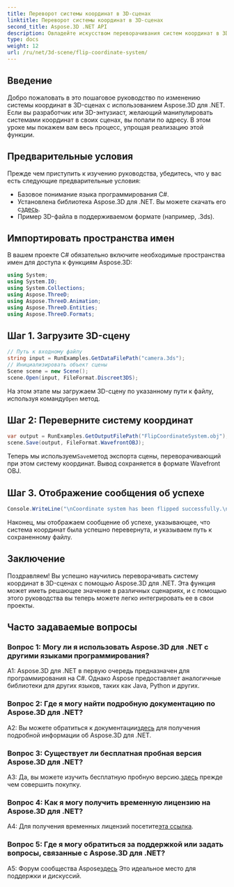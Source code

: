 ```yaml
---
title: Переворот системы координат в 3D-сценах
linktitle: Переворот системы координат в 3D-сценах
second_title: Aspose.3D .NET API
description: Овладейте искусством переворачивания систем координат в 3D-сценах с помощью Aspose.3D для .NET. Следуйте нашему пошаговому руководству для беспрепятственного внедрения.
type: docs
weight: 12
url: /ru/net/3d-scene/flip-coordinate-system/
---
```

## Введение

Добро пожаловать в это пошаговое руководство по изменению системы координат в 3D-сценах с использованием Aspose.3D для .NET. Если вы разработчик или 3D-энтузиаст, желающий манипулировать системами координат в своих сценах, вы попали по адресу. В этом уроке мы покажем вам весь процесс, упрощая реализацию этой функции.

## Предварительные условия

Прежде чем приступить к изучению руководства, убедитесь, что у вас есть следующие предварительные условия:

- Базовое понимание языка программирования C#.
-  Установлена библиотека Aspose.3D для .NET. Вы можете скачать его с[здесь](https://releases.aspose.com/3d/net/).
- Пример 3D-файла в поддерживаемом формате (например, .3ds).

## Импортировать пространства имен

В вашем проекте C# обязательно включите необходимые пространства имен для доступа к функциям Aspose.3D:

```csharp
using System;
using System.IO;
using System.Collections;
using Aspose.ThreeD;
using Aspose.ThreeD.Animation;
using Aspose.ThreeD.Entities;
using Aspose.ThreeD.Formats;
```

## Шаг 1. Загрузите 3D-сцену

```csharp
// Путь к входному файлу
string input = RunExamples.GetDataFilePath("camera.3ds");            
// Инициализировать объект сцены
Scene scene = new Scene();
scene.Open(input, FileFormat.Discreet3DS);
```

 На этом этапе мы загружаем 3D-сцену по указанному пути к файлу, используя команду`Open` метод.

## Шаг 2: Переверните систему координат

```csharp
var output = RunExamples.GetOutputFilePath("FlipCoordinateSystem.obj");
scene.Save(output, FileFormat.WavefrontOBJ);
```

 Теперь мы используем`Save`метод экспорта сцены, переворачивающий при этом систему координат. Вывод сохраняется в формате Wavefront OBJ.

## Шаг 3. Отображение сообщения об успехе

```csharp
Console.WriteLine("\nCoordinate system has been flipped successfully.\nFile saved at " + output);
```

Наконец, мы отображаем сообщение об успехе, указывающее, что система координат была успешно перевернута, и указываем путь к сохраненному файлу.

## Заключение

Поздравляем! Вы успешно научились переворачивать систему координат в 3D-сценах с помощью Aspose.3D для .NET. Эта функция может иметь решающее значение в различных сценариях, и с помощью этого руководства вы теперь можете легко интегрировать ее в свои проекты.

## Часто задаваемые вопросы

### Вопрос 1: Могу ли я использовать Aspose.3D для .NET с другими языками программирования?

A1: Aspose.3D для .NET в первую очередь предназначен для программирования на C#. Однако Aspose предоставляет аналогичные библиотеки для других языков, таких как Java, Python и других.

### Вопрос 2: Где я могу найти подробную документацию по Aspose.3D для .NET?

 A2: Вы можете обратиться к документации[здесь](https://reference.aspose.com/3d/net/) для получения подробной информации об Aspose.3D для .NET.

### Вопрос 3: Существует ли бесплатная пробная версия Aspose.3D для .NET?

A3: Да, вы можете изучить бесплатную пробную версию.[здесь](https://releases.aspose.com/) прежде чем совершить покупку.

### Вопрос 4: Как я могу получить временную лицензию на Aspose.3D для .NET?

 A4: Для получения временных лицензий посетите[эта ссылка](https://purchase.aspose.com/temporary-license/).

### Вопрос 5: Где я могу обратиться за поддержкой или задать вопросы, связанные с Aspose.3D для .NET?

 A5: Форум сообщества Aspose[здесь](https://forum.aspose.com/c/3d/18) Это идеальное место для поддержки и дискуссий.
